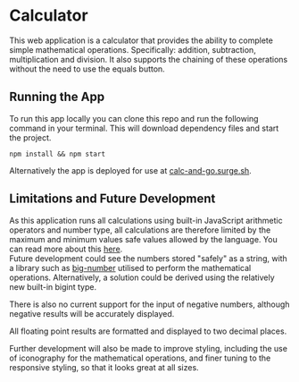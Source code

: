 # Calculator

This web application is a calculator that provides the ability to complete simple mathematical operations. Specifically: addition, subtraction, multiplication and division.
It also supports the chaining of these operations without the need to use the equals button.

## Running the App

To run this app locally you can clone this repo and run the following command in your terminal. This will download dependency files and start the project.

```
npm install && npm start
```

Alternatively the app is deployed for use at [calc-and-go.surge.sh](https://calc-and-go.surge.sh).

## Limitations and Future Development

As this application runs all calculations using built-in JavaScript arithmetic operators and number type, all calculations are therefore limited by the maximum and minimum values safe values allowed by the language. You can read more about this [here](https://developer.mozilla.org/en-US/docs/Web/JavaScript/Reference/Global_Objects/Number#integer_range_for_number).  
Future development could see the numbers stored "safely" as a string, with a library such as [big-number](https://www.npmjs.com/package/big-number) utilised to perform the mathematical operations. Alternatively, a solution could be derived using the relatively new built-in bigint type.

There is also no current support for the input of negative numbers, although negative results will be accurately displayed.

All floating point results are formatted and displayed to two decimal places.

Further development will also be made to improve styling, including the use of iconography for the mathematical operations, and finer tuning to the responsive styling, so that it looks great at all sizes.
